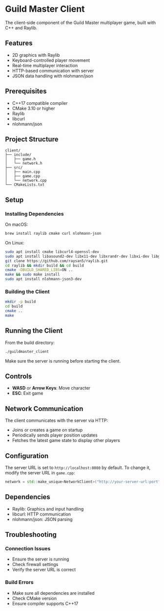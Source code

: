# Guild Master Client

The client-side component of the Guild Master multiplayer game, built with C++ and Raylib.

## Features

- 2D graphics with Raylib
- Keyboard-controlled player movement
- Real-time multiplayer interaction
- HTTP-based communication with server
- JSON data handling with nlohmann/json

## Prerequisites

- C++17 compatible compiler
- CMake 3.10 or higher
- Raylib
- libcurl
- nlohmann/json

## Project Structure

```
client/
├── include/
│   ├── game.h
│   └── network.h
├── src/
│   ├── main.cpp
│   ├── game.cpp
│   └── network.cpp
└── CMakeLists.txt
```

## Setup

### Installing Dependencies

On macOS:
```bash
brew install raylib cmake curl nlohmann-json
```

On Linux:
```bash
sudo apt install cmake libcurl4-openssl-dev
sudo apt install libasound2-dev libx11-dev libxrandr-dev libxi-dev libgl1-mesa-dev libglu1-mesa-dev libxinerama-dev libxcursor-dev libxext-dev
git clone https://github.com/raysan5/raylib.git
cd raylib && mkdir build && cd build
cmake -DBUILD_SHARED_LIBS=ON ..
make && sudo make install
sudo apt install nlohmann-json3-dev
```

### Building the Client

```bash
mkdir -p build
cd build
cmake ..
make
```

## Running the Client

From the build directory:
```bash
./guildmaster_client
```

Make sure the server is running before starting the client.

## Controls

- **WASD** or **Arrow Keys**: Move character
- **ESC**: Exit game

## Network Communication

The client communicates with the server via HTTP:
- Joins or creates a game on startup
- Periodically sends player position updates
- Fetches the latest game state to display other players

## Configuration

The server URL is set to `http://localhost:8080` by default. To change it, modify the server URL in `game.cpp`:

```cpp
network = std::make_unique<NetworkClient>("http://your-server-url:port");
```

## Dependencies

- Raylib: Graphics and input handling
- libcurl: HTTP communication
- nlohmann/json: JSON parsing

## Troubleshooting

### Connection Issues
- Ensure the server is running
- Check firewall settings
- Verify the server URL is correct

### Build Errors
- Make sure all dependencies are installed
- Check CMake version
- Ensure compiler supports C++17 